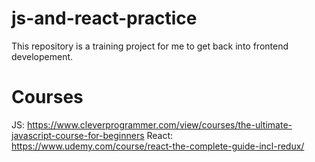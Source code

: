 # js-and-react-practice
This repository is a training project for me to get back into frontend developement.

# Courses
JS: https://www.cleverprogrammer.com/view/courses/the-ultimate-javascript-course-for-beginners
React: https://www.udemy.com/course/react-the-complete-guide-incl-redux/
